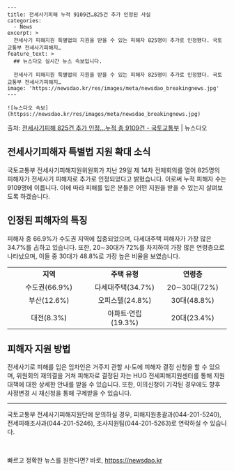     ---
    title: 전세사기피해 누적 9109건…825건 추가 인정된 사실
    categories:
      - News
    excerpt: >
      전세사기 피해지원 특별법의 지원을 받을 수 있는 피해자 825명이 추가로 인정됐다. 국토교통부 전세사기피해지…
    feature_text: >
      ## 뉴스다오 실시간 뉴스 속보입니다.
    
      전세사기 피해지원 특별법의 지원을 받을 수 있는 피해자 825명이 추가로 인정됐다. 국토교통부 전세사기피해지…
    image: 'https://newsdao.kr/res/images/meta/newsdao_breakingnews.jpg'
    ---
    
    ![뉴스다오 속보](httpss://newsdao.kr/res/images/meta/newsdao_breakingnews.jpg)

<p>출처: <a href="httpss://newsdao.kr/2689" rel="dofollow">전세사기피해 825건 추가 인정…누적 총 9109건  - 국토교통부</a> | 뉴스다오</p>

<h2 data-ke-size="size26">전세사기피해자 특별법 지원 확대 소식</h2>
<p data-ke-size="size16">국토교통부 전세사기피해지원위원회가 지난 29일 제 14차 전체회의를 열어 825명의 피해자가 전세사기 피해자로 추가로 인정되었다고 밝혔습니다. 이로써 누적 피해자 수는 9109명에 이릅니다. 이에 따라 피해를 입은 분들은 어떤 지원을 받을 수 있는지 살펴보도록 하겠습니다.</p>

<h2 data-ke-size="size24">인정된 피해자의 특징</h2>
<p data-ke-size="size16">피해자 중 66.9%가 수도권 지역에 집중되었으며, 다세대주택 피해자가 가장 많은 34.7%를 占하고 있습니다. 또한, 20∼30대가 72%를 차지하여 가장 많은 연령층으로 나타났으며, 이들 중 30대가 48.8%로 가장 높은 비율을 보였습니다.</p>

<table>
    <colgroup>
        <col width="38%" />
        <col width="31%" />
        <col width="31%" />
    </colgroup>
    <tbody>
        <tr>
            <td style="text-align: center; height: 17px;"><b>지역</b></td>
            <td style="text-align: center; height: 17px;"><b>주택 유형</b></td>
            <td style="text-align: center; height: 17px;"><b>연령층</b></td>
        </tr>
        <tr>
            <td style="text-align: center; height: 17px;">수도권(66.9%)</td>
            <td style="text-align: center; height: 17px;">다세대주택(34.7%)</td>
            <td style="text-align: center; height: 17px;">20∼30대(72%)</td>
        </tr>
        <tr>
            <td style="text-align: center; height: 17px;">부산(12.6%)</td>
            <td style="text-align: center; height: 17px;">오피스텔(24.8%)</td>
            <td style="text-align: center; height: 17px;">30대(48.8%)</td>
        </tr>
        <tr>
            <td style="text-align: center; height: 17px;">대전(8.3%)</td>
            <td style="text-align: center; height: 17px;">아파트·연립(19.3%)</td>
            <td style="text-align: center; height: 17px;">20대(23.4%)</td>
        </tr>
    </tbody>
</table>

<h2 data-ke-size="size24">피해자 지원 방법</h2>
<p data-ke-size="size16">전세사기로 피해를 입은 임차인은 거주지 관할 시·도에 피해자 결정 신청을 할 수 있으며, 위원회의 재의결을 거쳐 피해자로 결정된 자는 HUG 전세피해지원센터를 통해 지원대책에 대한 상세한 안내를 받을 수 있습니다. 또한, 이의신청이 기각된 경우에도 향후 사정변경 시 재신청을 통해 구제받을 수 있습니다.</p>

<hr />
<p data-ke-size="size16">국토교통부 전세사기피해지원단에 문의하실 경우, 피해지원총괄과(044-201-5240), 전세피해조사과(044-201-5246), 조사지원팀(044-201-5263)로 연락하실 수 있습니다.</p>
<p data-ke-size="size16">&nbsp;</p> 

빠르고 정확한 뉴스를 원한다면? 바로, <a href="httpss://newsdao.kr" rel="dofollow">httpss://newsdao.kr</a>


    